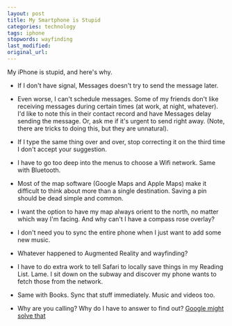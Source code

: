 ```yaml
---
layout: post
title: My Smartphone is Stupid
categories: technology
tags: iphone
stopwords: wayfinding
last_modified:
original_url:
---
```


My iPhone is stupid, and here's why.

* If I don't have signal, Messages doesn't try to send the message later.

* Even worse, I can't schedule messages. Some of my friends don't like receiving messages during certain times (at work, at night, whatever). I'd like to note this in their contact record and have Messages delay sending the message. Or, ask me if it's urgent to send right away. (Note, there are tricks to doing this, but they are unnatural).

* If I type the same thing over and over, stop correcting it on the third time I don't accept your suggestion.

* I have to go too deep into the menus to choose a Wifi network. Same with Bluetooth.

* Most of the map software (Google Maps and Apple Maps) make it difficult to think about more than a single destination. Saving a pin should be dead simple and common.

* I want the option to have my map always orient to the north, no matter which way I'm facing. And why can't I have a compass rose overlay?

* I don't need you to sync the entire phone when I just want to add some new music.

* Whatever happened to Augmented Reality and wayfinding?

* I have to do extra work to tell Safari to locally save things in my Reading List. Lame. I sit down on the subway and discover my phone wants to fetch those from the network.

* Same with Books. Sync that stuff immediately. Music and videos too.

* Why are you calling? Why do I have to answer to find out? [Google might solve that](https://www.engadget.com/google-phone-app-verified-calls-014543128.html)
